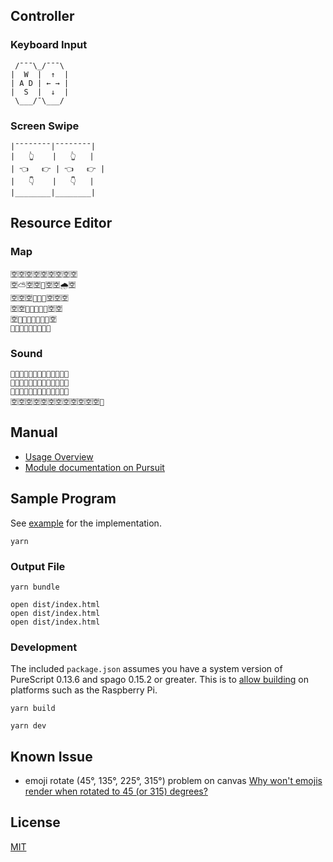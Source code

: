 ## Controller

### Keyboard Input

```
 /¯¯¯\_/¯¯¯\
|  W  |  ↑  |
| A D | ← → |
|  S  |  ↓  |
 \___/¯\___/
```

### Screen Swipe

```
|¯¯¯¯¯¯¯¯|¯¯¯¯¯¯¯¯|
|   👆    |   👆   |
| 👈   👉 | 👈   👉 |
|   👇    |   👇   |
|________|________|
```

## Resource Editor

### Map

```
🈳🈳🈳🈳🈳🈳🈳🈳🈳
🈳⛅🈳🈳🎌🈳🈳🌧🈳
🈳🈳🈳🌳🗻🌳🈳🈳🈳
🈳🈳🌳🗻🗻🗻🌳🈳🈳
🈳🌳🗻🗻🗻🗻🗻🌳🈳
🌳🗻🗻🗻🗻🗻🗻🗻🌳
```

### Sound


```
🎹🈳🈳🈳🈳🈳🈳🈳🈳🈳🈳🈳🈳
🎹🈳🈳🈳🈳🈳🈳🈳🈳🈳🈳🈳🈳
🎹🈳🈳🈳🈳🈳🈳🈳🈳🈳🈳🈳🈳
🈳🈳🈳🈳🈳🈳🈳🈳🈳🈳🈳🈳🎹
```

## Manual

- [Usage Overview](doc/usage.md)
- [Module documentation on Pursuit](https://pursuit.purescript.org/packages/purescript-emo8)

## Sample Program

See [example](example) for the implementation.

```
yarn
```

### Output File

```
yarn bundle
```

```
open dist/index.html
open dist/index.html
open dist/index.html
```

### Development

The included `package.json` assumes you have a system version of PureScript 0.13.6 and spago 0.15.2 or greater.
This is to [allow building](https://gist.github.com/bbarker/7f6b831518e53dacb669febe223d0eae)
on platforms such as the Raspberry Pi.


```
yarn build
```

```
yarn dev
```

## Known Issue

- emoji rotate (45°, 135°, 225°, 315°) problem on canvas [Why won't emojis render when rotated to 45 (or 315) degrees?](https://stackoverflow.com/questions/39749540/why-wont-emojis-render-when-rotated-to-45-or-315-degrees)

## License

[MIT](LICENSE)
